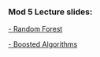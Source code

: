 ### Mod 5 Lecture slides:

[- Random Forest](https://docs.google.com/presentation/d/1eZWe56jAhEqYBjaD30KIBm0tumWinvJNx-8Ct0BDCSU/edit#slide=id.g3fd545cbf9_0_114)

[- Boosted Algorithms](https://docs.google.com/presentation/d/1XtXfrBMVUst3GsPOKnCyV-kF65EFrJASaI4kHBl_cvs/edit#slide=id.g4a239c8e88_0_22)
